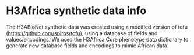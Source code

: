 # H3Africa synthetic data info


The H3ABioNet synthetic data was created using a modified version of tofu (https://github.com/spiros/tofu), using a database of fields and values/encodings.
We used the H3Africa Core phenotype data dictionary to generate new database fields and encodings to mimic African data.

